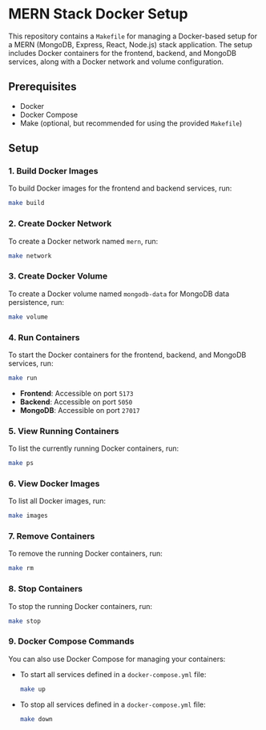 # MERN Stack Docker Setup

This repository contains a `Makefile` for managing a Docker-based setup for a MERN (MongoDB, Express, React, Node.js) stack application. The setup includes Docker containers for the frontend, backend, and MongoDB services, along with a Docker network and volume configuration.

## Prerequisites

- Docker
- Docker Compose
- Make (optional, but recommended for using the provided `Makefile`)

## Setup

### **1. Build Docker Images**

To build Docker images for the frontend and backend services, run:

```bash
make build
```

### **2. Create Docker Network**

To create a Docker network named `mern`, run:

```bash
make network
```

### **3. Create Docker Volume**

To create a Docker volume named `mongodb-data` for MongoDB data persistence, run:

```bash
make volume
```

### **4. Run Containers**

To start the Docker containers for the frontend, backend, and MongoDB services, run:

```bash
make run
```

- **Frontend**: Accessible on port `5173`
- **Backend**: Accessible on port `5050`
- **MongoDB**: Accessible on port `27017`

### **5. View Running Containers**

To list the currently running Docker containers, run:

```bash
make ps
```

### **6. View Docker Images**

To list all Docker images, run:

```bash
make images
```

### **7. Remove Containers**

To remove the running Docker containers, run:

```bash
make rm
```

### **8. Stop Containers**

To stop the running Docker containers, run:

```bash
make stop
```

### **9. Docker Compose Commands**

You can also use Docker Compose for managing your containers:

- To start all services defined in a `docker-compose.yml` file:

  ```bash
  make up
  ```

- To stop all services defined in a `docker-compose.yml` file:

  ```bash
  make down
  ```
